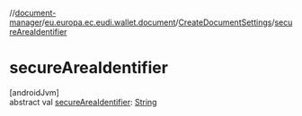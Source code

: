 //[document-manager](../../../index.md)/[eu.europa.ec.eudi.wallet.document](../index.md)/[CreateDocumentSettings](index.md)/[secureAreaIdentifier](secure-area-identifier.md)

# secureAreaIdentifier

[androidJvm]\
abstract val [secureAreaIdentifier](secure-area-identifier.md): [String](https://kotlinlang.org/api/latest/jvm/stdlib/kotlin-stdlib/kotlin/-string/index.html)
